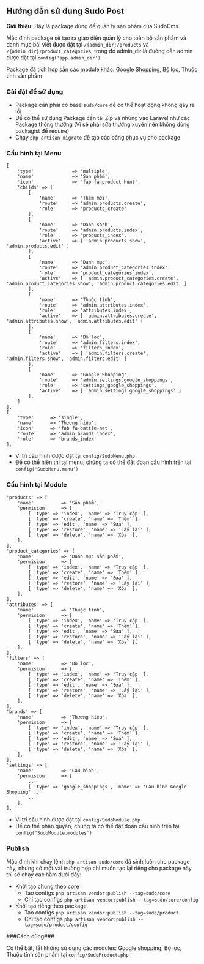 ## Hướng dẫn sử dụng Sudo Post ##

**Giới thiệu:** Đây là package dùng để quản lý sản phẩm của SudoCms.

Mặc định package sẽ tạo ra giao diện quản lý cho toàn bộ sản phẩm và danh mục bài viết được đặt tại `/{admin_dir}/products` và `/{admin_dir}/product_categories`, trong đó admin_dir là đường dẫn admin được đặt tại `config('app.admin_dir')`

Package đã tích hợp sẵn các module khác: Google Shopping, Bộ lọc, Thuộc tính sản phẩm

### Cài đặt để sử dụng ###

- Package cần phải có base `sudo/core` để có thể hoạt động không gây ra lỗi
- Để có thể sử dụng Package cần tải Zip và nhúng vào Laravel như các Package thông thường (Vì sẽ phải sửa thường xuyên nên không dùng packagist để require)
- Chạy `php artisan migrate` để tạo các bảng phục vụ cho package

### Cấu hình tại Menu ###

	[
    	'type' 				=> 'multiple',
    	'name' 				=> 'Sản phẩm',
		'icon' 				=> 'fab fa-product-hunt',
		'childs' => [
			[
				'name' 		=> 'Thêm mới',
				'route' 	=> 'admin.products.create',
				'role' 		=> 'products_create'
			],
			[
				'name' 		=> 'Danh sách',
				'route' 	=> 'admin.products.index',
				'role' 		=> 'products_index',
				'active' 	=> [ 'admin.products.show', 'admin.products.edit' ]
			],
			[
				'name' 		=> 'Danh mục',
				'route' 	=> 'admin.product_categories.index',
				'role' 		=> 'product_categories_index',
				'active' 	=> [ 'admin.product_categories.create', 'admin.product_categories.show', 'admin.product_categories.edit' ]
			],
			[
				'name' 		=> 'Thuộc tính',
				'route' 	=> 'admin.attributes.index',
				'role' 		=> 'attributes_index',
				'active' 	=> [ 'admin.attributes.create', 'admin.attributes.show', 'admin.attributes.edit' ]
			],
			[
				'name' 		=> 'Bộ lọc',
				'route' 	=> 'admin.filters.index',
				'role' 		=> 'filters_index',
				'active' 	=> [ 'admin.filters.create', 'admin.filters.show', 'admin.filters.edit' ]
			],
			[
				'name' 		=> 'Google Shopping',
				'route' 	=> 'admin.settings.google_shoppings',
				'role' 		=> 'settings_google_shoppings',
				'active' 	=> [ 'admin.settings.google_shoppings' ]
			],
		]
    ],
    [
		'type' 		=> 'single',
        'name' 		=> 'Thương hiệu',
        'icon' 		=> 'fab fa-battle-net',
        'route' 	=> 'admin.brands.index',
        'role'		=> 'brands_index'
	],
 
- Vị trí cấu hình được đặt tại `config/SudoMenu.php`
- Để có thể hiển thị tại menu, chúng ta có thể đặt đoạn cấu hình trên tại `config('SudoMenu.menu')`

### Cấu hình tại Module ###
	
	'products' => [
		'name' 			=> 'Sản phẩm',
		'permision' 	=> [
			[ 'type' => 'index', 'name' => 'Truy cập' ],
			[ 'type' => 'create', 'name' => 'Thêm' ],
			[ 'type' => 'edit', 'name' => 'Sửa' ],
			[ 'type' => 'restore', 'name' => 'Lấy lại' ],
			[ 'type' => 'delete', 'name' => 'Xóa' ],
		],
	],
	'product_categories' => [
		'name' 			=> 'Danh mục sản phẩm',
		'permision' 	=> [
			[ 'type' => 'index', 'name' => 'Truy cập' ],
			[ 'type' => 'create', 'name' => 'Thêm' ],
			[ 'type' => 'edit', 'name' => 'Sửa' ],
			[ 'type' => 'restore', 'name' => 'Lấy lại' ],
			[ 'type' => 'delete', 'name' => 'Xóa' ],
		],
	],
	'attributes' => [
		'name' 			=> 'Thuộc tính',
		'permision' 	=> [
			[ 'type' => 'index', 'name' => 'Truy cập' ],
			[ 'type' => 'create', 'name' => 'Thêm' ],
			[ 'type' => 'edit', 'name' => 'Sửa' ],
			[ 'type' => 'restore', 'name' => 'Lấy lại' ],
			[ 'type' => 'delete', 'name' => 'Xóa' ],
		],
	],
	'filters' => [
		'name' 			=> 'Bộ lọc',
		'permision' 	=> [
			[ 'type' => 'index', 'name' => 'Truy cập' ],
			[ 'type' => 'create', 'name' => 'Thêm' ],
			[ 'type' => 'edit', 'name' => 'Sửa' ],
			[ 'type' => 'restore', 'name' => 'Lấy lại' ],
			[ 'type' => 'delete', 'name' => 'Xóa' ],
		],
	],
	'brands' => [
		'name' 			=> 'Thương hiệu',
		'permision' 	=> [
			[ 'type' => 'index', 'name' => 'Truy cập' ],
			[ 'type' => 'create', 'name' => 'Thêm' ],
			[ 'type' => 'edit', 'name' => 'Sửa' ],
			[ 'type' => 'restore', 'name' => 'Lấy lại' ],
			[ 'type' => 'delete', 'name' => 'Xóa' ],
		],
	],
	'settings' => [
		'name' 			=> 'Cấu hình',
		'permision' 	=> [
			...
			[ 'type' => 'google_shoppings', 'name' => 'Cấu hình Google Shopping' ],
			...
		],
	],

- Vị trí cấu hình được đặt tại `config/SudoModule.php`
- Để có thể phân quyền, chúng ta có thể đặt đoạn cấu hình trên tại `config('SudoModule.modules')`

### Publish ###

Mặc định khi chạy lệnh `php artisan sudo/core` đã sinh luôn cho package này, nhưng có một vài trường hợp chỉ muốn tạo lại riêng cho package này thì sẽ chạy các hàm dưới đây:

* Khởi tạo chung theo core
	- Tạo configs `php artisan vendor:publish --tag=sudo/core`
	- Chỉ tạo configs `php artisan vendor:publish --tag=sudo/core/config`
* Khởi tạo riêng theo package
	- Tạo configs `php artisan vendor:publish --tag=sudo/product`
	- Chỉ tạo configs `php artisan vendor:publish --tag=sudo/product/config`

###Cách dùng###

Có thể bật, tắt không sử dụng các modules: Google shopping, Bộ lọc, Thuộc tính sản phẩm tại `config/SudoProduct.php`